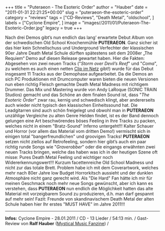 +++
title = "Puteraeon - The Esoteric Order"
author = "Hauber"
date = "2011-01-31 22:21:25+00:00"
slug = "puteraeon-the-esoteric-order"
category = "reviews"
tags = ["CD-Reviews", "Death Metal", "oldschool", ]
labels = ["Cyclone Empire", ]
image = "images//2011/01/Puteraeon-The-Esoteric-Order.jpg"
legacy = true
+++

Nach drei Demos gibt’s nun endlich das lang’ erwartete Debut Album von der schwedischen Old School Knochenmühle **PUTERAEON**. Ganz sicher ist das hier kein Schnellschuss und Underground Verfechter der klassischen 90er Jahre Death Metal Schule dürften spätestens seit dem 2008er „The Requiem“ Demo auf diesen Release gewartet haben.
Hier die Fakten: Abgesehen von zwei neuen Tracks ("_Storm over Devil’s Reef_" und "_Coma_", zu welchem es auch einen netten <a href="http://www.youtube.com/watch?v=I7LIrtyJjn0">Clip im Netz</a> gibt!) wurde für das Debut insgesamt 11 Tracks aus der Demophase aufgearbeitet. Da die Demos an sich PC Produktionen mit Drumcomputer waren bieten die neuen Versionen nun eben richtig Fleisch gemachte Death Metal Madness mit richtigem Drummer. Das Mix und Mastering wurde von Andy LaRoque (SONIC TRAIN Studios) gemacht und das Schöne an dem finalen Sound ist, dass "_The Esoteric Order_" zwar rau, kernig und schwedisch klingt, aber andererseits auch wieder nicht typisch den klassischen Einheitssound hat. Die Leadgitarren sind auch schön freigelegt und obwohl man in **PUTERAEON** unzählige Vergleiche zu alten Genre Helden findet, ist es der Band dennoch gelungen eine Art beschwörendes böses Feeling in Ihre Tracks zu packen, welches nicht in einem "Bratz-Sound" Inferno untergeht!!!  Kalter Schauer und Horror (vor allem das Material vom dritten Demo!) vermischt sich in einigen total "bangerfreundlichen" und groovigen Tracks! **PUTERAEON** setzen nicht ziellos auf Retrofeeling, sondern hier gibt’s auch ein paar richtig runde Songs wie "_Graverobber_" oder die eingangs erwähnten zwei neuen Tracks bringen, welche das haben was ich in der heutigen Szene oft misse: Pures Death Metal Feeling und wichtiger noch Widererkennungswert!!! Kurzum facettenreiche Old School Madness und nicht zur das totale Brett.
Problem habe ich mit dem Coverartwork, welches mehr nach 80er Jahre low Budget Horrorkitsch aussieht und der dunklen Atmosphäre nicht ganz gerecht wird. Als "Die Hard" Fan hätte ich mir für meinen Geschmack noch mehr neue Songs gewünscht, aber ich kann es verstehen, dass **PUTERAEON** nun endlich die Möglichkeit hatten das alte Material mit vorzeigbarem Sound zu produzieren, d.h. man darf gespannt auf mehr sein!
Fazit: Freunde von skandinavischem Death Metal der alten Schule haben hier Ihr erstes "MUST HAVE" im Jahre 2011!!!





---
**Infos:**
Cyclone Empire - 28.01.2011 / 
CD - 13 Lieder / 54:13 min. / 
Gast-Review von **Ralf Hauber** (<a href="http://mystical-music.de/">Mystical Music Fanzine</a>) / 
